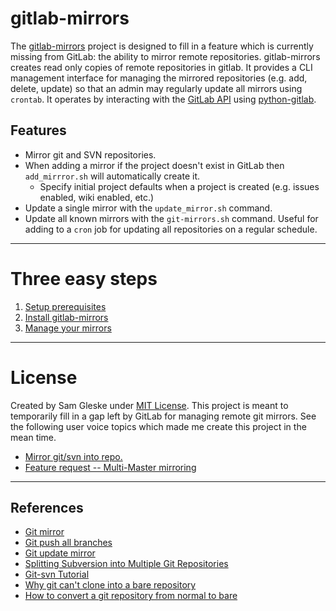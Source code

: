 # gitlab-mirrors

The [gitlab-mirrors](https://github.com/sag47/gitlab-mirrors) project is designed to fill in a feature which is currently missing from GitLab: the ability to mirror remote repositories.  gitlab-mirrors creates read only copies of remote repositories in gitlab.  It provides a CLI management interface for managing the mirrored repositories (e.g. add, delete, update) so that an admin may regularly update all mirrors using `crontab`.  It operates by interacting with the [GitLab API][1] using [python-gitlab][2].


## Features

* Mirror git and SVN repositories.
* When adding a mirror if the project doesn't exist in GitLab then `add_mirrror.sh` will automatically create it.
  * Specify initial project defaults when a project is created (e.g. issues enabled, wiki enabled, etc.)
* Update a single mirror with the `update_mirror.sh` command.
* Update all known mirrors with the `git-mirrors.sh` command.  Useful for adding to a `cron` job for updating all repositories on a regular schedule.


---
# Three easy steps

1. [Setup prerequisites](docs/prerequisites.md)
2. [Install gitlab-mirrors](docs/installation.md)
3. [Manage your mirrors](docs/management.md)


---
# License

Created by Sam Gleske under [MIT License](LICENSE).  This project is meant to temporarily fill in a gap left by GitLab for managing remote git mirrors.  See the following user voice topics which made me create this project in the mean time.

* [Mirror git/svn into repo.][3]
* [Feature request -- Multi-Master mirroring][4]


---
## References

* [Git mirror][5]
* [Git push all branches][6]
* [Git update mirror][7]
* [Splitting Subversion into Multiple Git Repositories][8]
* [Git-svn Tutorial][9]
* [Why git can't clone into a bare repository][10]
* [How to convert a git repository from normal to bare][11]

[1]: https://github.com/gitlabhq/gitlabhq/blob/master/doc/api/README.md
[2]: https://github.com/sag47/python-gitlab
[3]: http://feedback.gitlab.com/forums/176466-general/suggestions/4286666-mirror-git-svn-into-repo-
[4]: http://feedback.gitlab.com/forums/176466-general/suggestions/3697598-feature-request-multi-master-mirroring
[5]: http://stackoverflow.com/questions/2756747/mirror-a-git-repository-by-pulling
[6]: http://stackoverflow.com/questions/1914579/set-up-git-to-pull-and-push-all-branches
[7]: https://github.com/ndechesne/git-mirror/blob/master/git-mirror
[8]: http://daneomatic.com/2010/11/01/svn-to-multiple-git-repos/
[9]: http://trac.parrot.org/parrot/wiki/git-svn-tutorial
[10]: http://stackoverflow.com/questions/12544318/why-git-svn-cannot-clone-a-bare-repo
[11]: http://stackoverflow.com/questions/2199897/how-to-convert-a-git-repository-from-normal-to-bare
